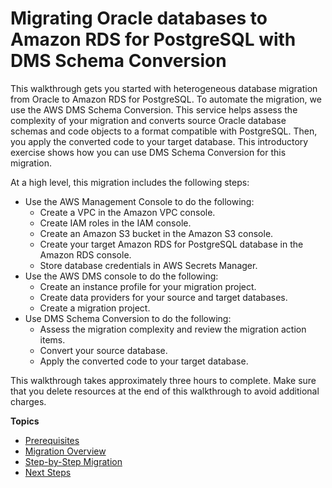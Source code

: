 # Migrating Oracle databases to Amazon RDS for PostgreSQL with DMS Schema Conversion<a name="schema-conversion-oracle-postgresql"></a>

This walkthrough gets you started with heterogeneous database migration from Oracle to Amazon RDS for PostgreSQL\. To automate the migration, we use the AWS DMS Schema Conversion\. This service helps assess the complexity of your migration and converts source Oracle database schemas and code objects to a format compatible with PostgreSQL\. Then, you apply the converted code to your target database\. This introductory exercise shows how you can use DMS Schema Conversion for this migration\.

At a high level, this migration includes the following steps:
+ Use the AWS Management Console to do the following:
  + Create a VPC in the Amazon VPC console\.
  + Create IAM roles in the IAM console\.
  + Create an Amazon S3 bucket in the Amazon S3 console\.
  + Create your target Amazon RDS for PostgreSQL database in the Amazon RDS console\.
  + Store database credentials in AWS Secrets Manager\.
+ Use the AWS DMS console to do the following:
  + Create an instance profile for your migration project\.
  + Create data providers for your source and target databases\.
  + Create a migration project\.
+ Use DMS Schema Conversion to do the following:
  + Assess the migration complexity and review the migration action items\.
  + Convert your source database\.
  + Apply the converted code to your target database\.

This walkthrough takes approximately three hours to complete\. Make sure that you delete resources at the end of this walkthrough to avoid additional charges\.

**Topics**
+ [Prerequisites](schema-conversion-oracle-postgresql-prerequisites.md)
+ [Migration Overview](schema-conversion-oracle-postgresql-migration-overview.md)
+ [Step\-by\-Step Migration](schema-conversion-oracle-postgresql-step-by-step-migration.md)
+ [Next Steps](schema-conversion-oracle-postgresql-next-steps.md)